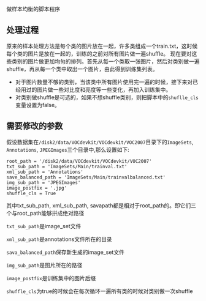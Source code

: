 做样本均衡的脚本程序

## 处理过程
原来的样本处理方法是每个类的图片放在一起，许多类组成一个train.txt，这时候每个类的图片是放在一起的，训练的之前对所有图片做一遍shuffle。
现在要对这些类别的图片做更加均匀的排列。首先从每一个类取一张图片，然后对类别做一遍shuffle，再从每一个类中取出一个图片，由此得到训练集列表。

 - 对于图片数量不够的类别，当该类中所有图片使用完一遍的时候，接下来对已经用过的图片做一些对比度和亮度等一些变化，再加入训练集中。
 - 对类别做shuffle是可选的，如果不想shuffle类别，则把脚本中的`shuflle_cls`变量设置为false。

## 需要修改的参数
假设数据集在`/disk2/data/VOCdevkit/VOCdevkit/VOC2007`目录下的`ImageSets`, `Annotations`, `JPEGImages`三个目录中,那么设置如下:

```
root_path = '/disk2/data/VOCdevkit/VOCdevkit/VOC2007'
txt_sub_path = 'ImageSets/Main/trainval.txt'
xml_sub_path = 'Annotations'
save_balanced_path = 'ImageSets/Main/trainvalbalanced.txt'
img_sub_path = 'JPEGImages'
image_postfix = '.jpg'
shuffle_cls = True
```

其中txt_sub_path, xml_sub_path, savapath都是相对于root_path的。即它们三个与root_path能够拼成绝对路径

`txt_sub_path`是image_set文件

`xml_sub_path`是annotations文件所在的目录

`sava_balanced_path`保存新生成的image_set文件

`img_sub_path`是图片所在的路径

`image_postfix`是训练集中的图片后缀

`shuffle_cls`为true的时候会在每次循环一遍所有类的时候对类别做一次shuffle

